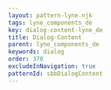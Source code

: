 ```yaml
---
layout: pattern-lyne.njk
tags: lyne_components_de
key: dialog-content-lyne_de
title: Dialog-Content
parent: lyne_components_de
keywords: dialog
order: 370
excludeInNavigation: true
patternId: sbbDialogContent
---
```

